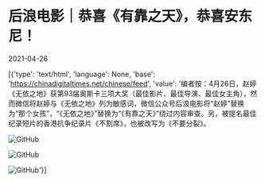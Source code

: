 # 后浪电影｜恭喜《有靠之天》，恭喜安东尼！

2021-04-26

[{'type': 'text/html', 'language': None, 'base': 'https://chinadigitaltimes.net/chinese/feed', 'value': '编者按：4月26日，赵婷《无依之地》获第93届奥斯卡三项大奖（最佳影片、最佳导演、最佳女主角），然而微信将赵婷与《无依之地》列为敏感词，微信公众号后浪电影将“赵婷”替换为“那个女孩”，“《无依之地》”替换为“《有靠之天》”绕过内容审查。另，被提名最佳纪录短片的香港抗争纪录片《不割席》，也被改写为《不要分裂》。

![GitHub](https://chinadigitaltimes.net/chinese/files/2021/04/image-1619429800262.png)

![GitHub](https://chinadigitaltimes.net/chinese/files/2021/04/image-1619447163614.png)

![GitHub](https://chinadigitaltimes.net/chinese/files/2021/04/%E6%81%AD%E5%96%9C%E3%80%8A%E6%9C%89%E9%9D%A0%E4%B9%8B%E5%A4%A9%E3%80%8B%EF%BC%8C%E6%81%AD%E5%96%9C%E5%AE%89%E4%B8%9C%E5%B0%BC%EF%BC%81.png)'}]